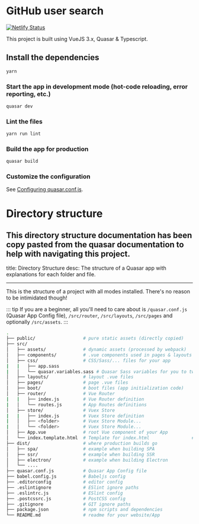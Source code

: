# GitHub user search

[![Netlify Status](https://api.netlify.com/api/v1/badges/343b11d6-6277-4c7d-a752-e2b0ec234954/deploy-status)](https://app.netlify.com/sites/allanjeremy-github-user-search/deploys)

This project is built using VueJS 3.x, Quasar & Typescript.

## Install the dependencies

```bash
yarn
```

### Start the app in development mode (hot-code reloading, error reporting, etc.)

```bash
quasar dev
```

### Lint the files

```bash
yarn run lint
```

### Build the app for production

```bash
quasar build
```

### Customize the configuration

See [Configuring quasar.conf.js](https://quasar.dev/quasar-cli/quasar-conf-js).

# Directory structure

## This directory structure documentation has been copy pasted from the quasar documentation to help with navigating this project.

title: Directory Structure
desc: The structure of a Quasar app with explanations for each folder and file.

---

This is the structure of a project with all modes installed. There's no reason to be intimidated though!

::: tip
If you are a beginner, all you'll need to care about is `/quasar.conf.js` (Quasar App Config file), `/src/router`, `/src/layouts`, `/src/pages` and optionally `/src/assets`.
:::

```bash
.
├── public/                  # pure static assets (directly copied)
├── src/
│   ├── assets/              # dynamic assets (processed by webpack)
│   ├── components/          # .vue components used in pages & layouts
│   ├── css/                 # CSS/Sass/... files for your app
|   |   ├── app.sass
|   │   └── quasar.variables.sass # Quasar Sass variables for you to tweak
│   ├── layouts/             # layout .vue files
│   ├── pages/               # page .vue files
│   ├── boot/                # boot files (app initialization code)
│   ├── router/              # Vue Router
|   |   ├── index.js         # Vue Router definition
|   │   └── routes.js        # App Routes definitions
│   ├── store/               # Vuex Store
|   |   ├── index.js         # Vuex Store definition
|   │   ├── <folder>         # Vuex Store Module...
|   │   └── <folder>         # Vuex Store Module...
│   ├── App.vue              # root Vue component of your App
│   └── index.template.html  # Template for index.html                # BEX (browser extension) specific code (like "main" thread)
├── dist/                    # where production builds go
│   ├── spa/                 # example when building SPA
│   ├── ssr/                 # example when building SSR
│   ├── electron/            # example when building Electron
│   └── ....
├── quasar.conf.js           # Quasar App Config file
├── babel.config.js          # Babeljs config
├── .editorconfig            # editor config
├── .eslintignore            # ESlint ignore paths
├── .eslintrc.js             # ESlint config
├── .postcssrc.js            # PostCSS config
├── .gitignore               # GIT ignore paths
├── package.json             # npm scripts and dependencies
└── README.md                # readme for your website/App
```
